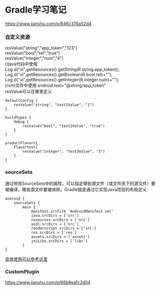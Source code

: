 # Gradle学习笔记  
https://www.jianshu.com/p/846c376a52d4
### 自定义资源  
resValue("string","app_token","123")  
resValue("bool","rel","true")  
resValue("integer","num","4")  
//java代码中使用  
Log.d("xl",getResources().getString(R.string.app_token));  
Log.d("xl",getResources().getBoolean(R.bool.rel)+"");  
Log.d("xl",getResources().getInteger(R.integer.num)+"");  
//xml文件中使用
android:text="@string/app_token"  
resValue可以在哪里定义  
```  
defaultConfig {  
    resValue("string", "test1Value", "1")  
}
```  
```  
buildTypes {  
    debug {  
        resValue("bool", "test2Value", "true")  
    }
}  
```  
```  
productFlavors{  
    Flavortest{  
        resValue("integer", "test3Value", "3")
    }
}
```  
### sourceSets  
通过修改SourceSets中的属性，可以指定哪些源文件（或文件夹下的源文件）要被编译，哪些源文件要被排除。Gradle就是通过它实现Java项目的布局定义  
```  
android {
    sourceSets {
        main {
            manifest.srcFile 'AndroidManifest.xml'
            java.srcDirs = ['src']
            resources.srcDirs = ['src']
            aidl.srcDirs = ['src']
            renderscript.srcDirs = ['src']
            res.srcDirs = ['res']
            assets.srcDirs = ['assets']
            jniLibs.srcDirs = ['libs']
        }
}
```  
[具体使用可以参考这里](https://blog.csdn.net/lbcab/article/details/72771729)

### CustomPlugin
https://www.jianshu.com/p/66b8eafc2d04

